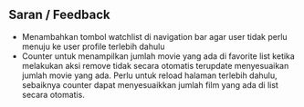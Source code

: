 ## Saran / Feedback
 - Menambahkan tombol watchlist di navigation bar agar user tidak perlu menuju ke user profile terlebih dahulu
- Counter untuk menampilkan jumlah movie yang ada di favorite list ketika melakukan aksi remove tidak secara otomatis terupdate menyesuaikan jumlah movie yang ada. Perlu untuk reload halaman terlebih dahulu, sebaiknya counter dapat menyesuaikkan jumlah film yang ada di list secara otomatis. 